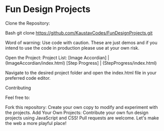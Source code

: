 # Fun Design Projects

Clone the Repository:

Bash
git clone https://github.com/KaustavCodes/FunDesignProjects.git

Word of warning: Use code with caution. These are just demos and if you intend to use the code in production please use at your own risk.

Open the Project:
Project List:
[Image Accordian] | (ImageAccordian/index.html)
[Step Progress] | (StepProgress/index.html)

Navigate to the desired project folder and open the index.html file in your preferred code editor.

Contributing

Feel free to:

Fork this repository: Create your own copy to modify and experiment with the projects.
Add Your Own Projects: Contribute your own fun design projects using JavaScript and CSS! Pull requests are welcome.
Let's make the web a more playful place!
